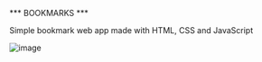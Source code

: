 *** BOOKMARKS ***

Simple bookmark web app made with HTML, CSS and JavaScript

![image](https://user-images.githubusercontent.com/78557222/122713758-ce61d980-d283-11eb-866a-642803f7448b.png)
